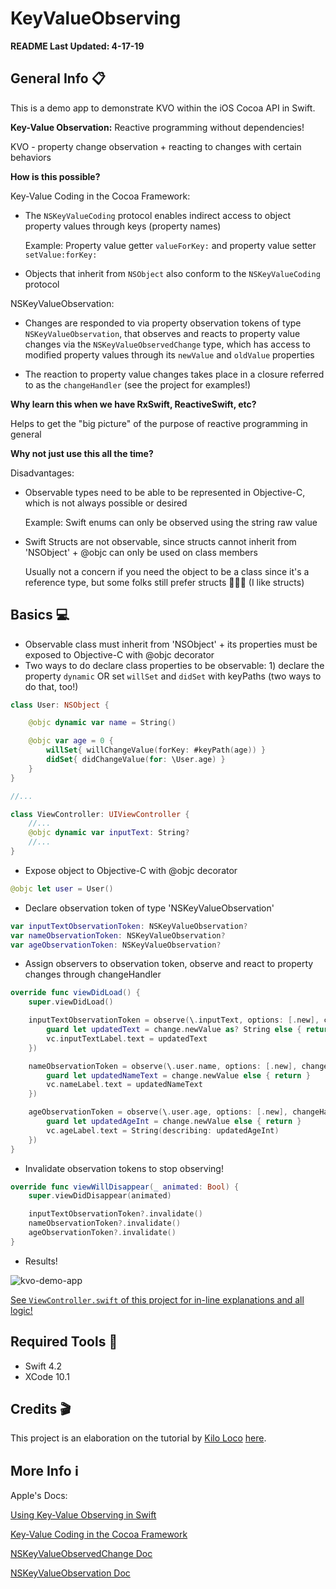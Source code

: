 # KeyValueObserving

**README Last Updated: 4-17-19**

## General Info :clipboard:

This is a demo app to demonstrate KVO within the iOS Cocoa API in Swift.

**Key-Value Observation:** Reactive programming without dependencies!

KVO - property change observation + reacting to changes with certain behaviors

**How is this possible?**

Key-Value Coding in the Cocoa Framework:

- The `NSKeyValueCoding` protocol enables indirect access to object property values through keys (property names)
    
    Example: Property value getter `valueForKey:` and property value setter `setValue:forKey:`

- Objects that inherit from `NSObject` also conform to the `NSKeyValueCoding` protocol

NSKeyValueObservation:

- Changes are responded to via property observation tokens of type `NSKeyValueObservation`, that observes and reacts to property value changes via the `NSKeyValueObservedChange` type, which has access to modified property values through its `newValue` and `oldValue` properties

- The reaction to property value changes takes place in a closure referred to as the `changeHandler` (see the project for examples!)

**Why learn this when we have RxSwift, ReactiveSwift, etc?**

Helps to get the "big picture" of the purpose of reactive programming in general  

**Why not just use this all the time?**

Disadvantages:

- Observable types need to be able to be represented in Objective-C, which is not always possible or desired

    Example: Swift enums can only be observed using the string raw value
      
- Swift Structs are not observable, since structs cannot inherit from 'NSObject' + @objc can only be used on class members

    Usually not a concern if you need the object to be a class since it's a reference type, but some folks still prefer structs 🤷🏾‍♀️ (I like structs)
     
## Basics :computer:

- Observable class must inherit from 'NSObject' + its properties must be exposed to Objective-C with @objc decorator
- Two ways to do declare class properties to be observable: 1) declare the property `dynamic` OR set `willSet` and `didSet` with keyPaths (two ways to do that, too!)

```swift
class User: NSObject {

    @objc dynamic var name = String()

    @objc var age = 0 {
        willSet{ willChangeValue(forKey: #keyPath(age)) }
        didSet{ didChangeValue(for: \User.age) }
    }
}

//...

class ViewController: UIViewController {
    //...
    @objc dynamic var inputText: String?
    //...
}
```

- Expose object to Objective-C with @objc decorator

```swift
@objc let user = User()
```
- Declare observation token of type 'NSKeyValueObservation'

```swift
var inputTextObservationToken: NSKeyValueObservation?
var nameObservationToken: NSKeyValueObservation?
var ageObservationToken: NSKeyValueObservation?
```
- Assign observers to observation token, observe and react to property changes through changeHandler

```swift
override func viewDidLoad() {
    super.viewDidLoad()

    inputTextObservationToken = observe(\.inputText, options: [.new], changeHandler: { (vc, change) in
        guard let updatedText = change.newValue as? String else { return }
        vc.inputTextLabel.text = updatedText
    })

    nameObservationToken = observe(\.user.name, options: [.new], changeHandler: { (vc, change) in
        guard let updatedNameText = change.newValue else { return }
        vc.nameLabel.text = updatedNameText
    })

    ageObservationToken = observe(\.user.age, options: [.new], changeHandler: { (vc, change) in
        guard let updatedAgeInt = change.newValue else { return }
        vc.ageLabel.text = String(describing: updatedAgeInt)
    })
}
```
- Invalidate observation tokens to stop observing!

```swift
override func viewWillDisappear(_ animated: Bool) {
    super.viewDidDisappear(animated)

    inputTextObservationToken?.invalidate()
    nameObservationToken?.invalidate()
    ageObservationToken?.invalidate()
}
```

- Results!

![kvo-demo-app](https://user-images.githubusercontent.com/8409475/54553143-f2892e80-4987-11e9-85ce-0e15f7b849f0.gif "KVO Demo App")
     
[See `ViewController.swift` of this project for in-line explanations and all logic!](https://github.com/BritneyS/KeyValueObserving/blob/master/KeyValueObserving/ViewController.swift)

## Required Tools :wrench:

- Swift 4.2
- XCode 10.1

## Credits :clapper:

This project is an elaboration on the tutorial by [Kilo Loco](https://www.youtube.com/channel/UCv75sKQFFIenWHrprnrR9aA) [here](https://www.youtube.com/watch?v=Wu5l4e5uW4w).

## More Info :information_source:

Apple's Docs: 

[Using Key-Value Observing in Swift](https://developer.apple.com/documentation/swift/cocoa_design_patterns/using_key-value_observing_in_swift)

[Key-Value Coding in the Cocoa Framework](https://developer.apple.com/library/archive/documentation/Cocoa/Conceptual/KeyValueCoding/index.html)

[NSKeyValueObservedChange Doc](https://developer.apple.com/documentation/foundation/nskeyvalueobservedchange)

[NSKeyValueObservation Doc](https://developer.apple.com/documentation/foundation/nskeyvalueobservation)
